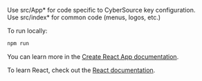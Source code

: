 Use src/App* for code specific to CyberSource key configuration.  
Use src/index* for common code (menus, logos, etc.)

To run locally:

```bash
npm run
```




You can learn more in the [Create React App documentation](https://facebook.github.io/create-react-app/docs/getting-started).

To learn React, check out the [React documentation](https://reactjs.org/).